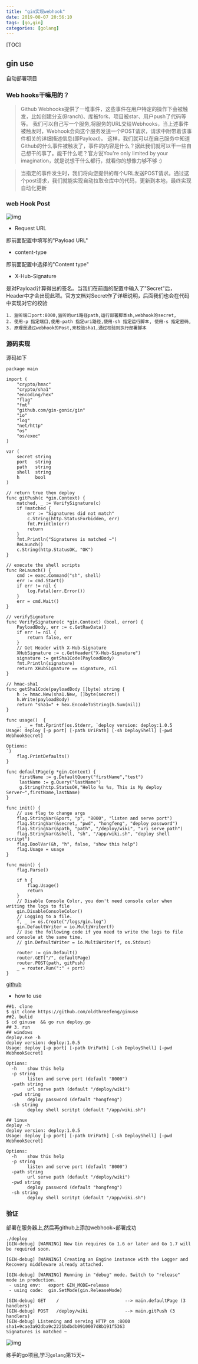 ```yaml
---
title: "gin实现webhook"
date: 2019-08-07 20:56:10
tags: [go,gin]
categories: [golang] 
---
```


[TOC]

## gin use

自动部署项目

### Web hooks干嘛用的？

> Github Webhooks提供了一堆事件，这些事件在用户特定的操作下会被触发，比如创建分支(Branch)、库被fork、项目被star、用户push了代码等等。 我们可以自己写一个服务,将服务的URL交给Webhooks，当上述事件被触发时，Webhook会向这个服务发送一个POST请求，请求中附带着该事件相关的详细描述信息(即Payload)。 这样，我们就可以在自己服务中知道Github的什么事件被触发了，事件的内容是什么？据此我们就可以干一些自己想干的事了。能干什么呢？官方说You're only limited by your imagination，就是说想干什么都行，就看你的想像力够不够 :)

> 当指定的事件发生时，我们将向您提供的每个URL发送POST请求。通过这个post请求，我们就能实现自动拉取仓库中的代码，更新到本地，最终实现自动化更新

### web Hook Post

![img](https://code.aliyun.com/louisehong/images/raw/master/XHSign.jpg)

- Request URL

即前面配置中填写的"Payload URL"

- content-type

即前面配置中选择的"Content type"

- X-Hub-Signature

是对Payload计算得出的签名。当我们在前面的配置中输入了"Secret"后，Header中才会出现此项。官方文档对Secret作了详细说明，后面我们也会在代码中实现对它的校验

```cgo
1. 监听端口port:8000,监听的uri路径path,运行部署脚本sh,webhook的secret,
2. 使用-p 指定端口,使用-path 指定uri路径,使用-sh 指定运行脚本, 使用-s 指定密码,
3. 原理是通过webhook的Post,来校验sha1,通过校验则执行部署脚本
```

### 源码实现

源码如下

```
package main

import (
	"crypto/hmac"
	"crypto/sha1"
	"encoding/hex"
	"flag"
	"fmt"
	"github.com/gin-gonic/gin"
	"io"
	"log"
	"net/http"
	"os"
	"os/exec"
)

var (
	secret string
	port   string
	path   string
	shell  string
	h      bool
)

// return true then deploy
func gitPush(c *gin.Context) {
	matched, _ := VerifySignature(c)
	if !matched {
		err := "Signatures did not match"
		c.String(http.StatusForbidden, err)
		fmt.Println(err)
		return
	}
	fmt.Println("Signatures is matched ~")
	ReLaunch()
	c.String(http.StatusOK, "OK")
}

// execute the shell scripts
func ReLaunch() {
	cmd := exec.Command("sh", shell)
	err := cmd.Start()
	if err != nil {
		log.Fatal(err.Error())
	}
	err = cmd.Wait()
}

// verifySignature
func VerifySignature(c *gin.Context) (bool, error) {
	PayloadBody, err := c.GetRawData()
	if err != nil {
		return false, err
	}
	// Get Header with X-Hub-Signature
	XHubSignature := c.GetHeader("X-Hub-Signature")
	signature := getSha1Code(PayloadBody)
	fmt.Println(signature)
	return XHubSignature == signature, nil
}

// hmac-sha1
func getSha1Code(payloadBody []byte) string {
	h := hmac.New(sha1.New, []byte(secret))
	h.Write(payloadBody)
	return "sha1=" + hex.EncodeToString(h.Sum(nil))
}

func usage()  {
	_, _ = fmt.Fprintf(os.Stderr, `deploy version: deploy:1.0.5
Usage: deploy [-p port] [-path UriPath] [-sh DeployShell] [-pwd WebhookSecret]

Options:
`)
	flag.PrintDefaults()
}

func defaultPage(g *gin.Context) {
	 firstName := g.DefaultQuery("firstName","test")
	 lastName := g.Query("lastName")
	 g.String(http.StatusOK,"Hello %s %s, This is My deploy Server~",firstName,lastName)
}

func init() {
	// use flag to change args
	flag.StringVar(&port, "p", "8000", "listen and serve port")
	flag.StringVar(&secret, "pwd", "hongfeng", "deploy password")
	flag.StringVar(&path, "path", "/deploy/wiki", "uri serve path")
	flag.StringVar(&shell, "sh", "/app/wiki.sh", "deploy shell scritpt")
	flag.BoolVar(&h, "h", false, "show this help")
	flag.Usage = usage
}

func main() {
	flag.Parse()

	if h {
		flag.Usage()
		return
	}
	// Disable Console Color, you don't need console color when writing the logs to file
	gin.DisableConsoleColor()
	// Logging to a file.
	f, _ := os.Create("/logs/gin.log")
	gin.DefaultWriter = io.MultiWriter(f)
	// Use the following code if you need to write the logs to file and console at the same time.
	// gin.DefaultWriter = io.MultiWriter(f, os.Stdout)

	router := gin.Default()
	router.GET("/", defaultPage)
	router.POST(path, gitPush)
	_ = router.Run(":" + port)
}
```

[github](https://github.com/oldthreefeng/ginuse)

- how to use

```
##1. clone 
$ git clone https://github.com/oldthreefeng/ginuse
##2. bulid
$ cd ginuse  && go run deploy.go
## 3. run
## windows
deploy.exe -h
deploy version: deploy:1.0.5
Usage: deploy [-p port] [-path UriPath] [-sh DeployShell] [-pwd WebhookSecret]

Options:
  -h	show this help
  -p string
    	listen and serve port (default "8000")
  -path string
    	url serve path (default "/deploy/wiki")
  -pwd string
    	deploy password (default "hongfeng")
  -sh string
    	deploy shell scritpt (default "/app/wiki.sh")
    	
## linux
deploy -h
deploy version: deploy:1.0.5
Usage: deploy [-p port] [-path UriPath] [-sh DeployShell] [-pwd WebhookSecret]

Options:
  -h	show this help
  -p string
    	listen and serve port (default "8000")
  -path string
    	url serve path (default "/deploy/wiki")
  -pwd string
    	deploy password (default "hongfeng")
  -sh string
    	deploy shell scritpt (default "/app/wiki.sh")
```

### 验证

部署在服务器上,然后再github上添加webhook~部署成功

````
./deploy 
[GIN-debug] [WARNING] Now Gin requires Go 1.6 or later and Go 1.7 will be required soon.

[GIN-debug] [WARNING] Creating an Engine instance with the Logger and Recovery middleware already attached.

[GIN-debug] [WARNING] Running in "debug" mode. Switch to "release" mode in production.
 - using env:	export GIN_MODE=release
 - using code:	gin.SetMode(gin.ReleaseMode)

[GIN-debug] GET    /                         --> main.defaultPage (3 handlers)
[GIN-debug] POST   /deploy/wiki              --> main.gitPush (3 handlers)
[GIN-debug] Listening and serving HTTP on :8000
sha1=9cae3a92dba9c2221bdbdb0910007d8b191f5363
Signatures is matched ~
````

![img](https://code.aliyun.com/louisehong/images/raw/master/respone.jpg)

练手的go项目,学习`golang`第15天~